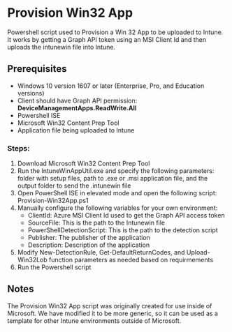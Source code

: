 # Provision Win32 App

Powershell script used to Provision a Win 32 App to be uploaded to Intune. It works by getting a Graph API token using an MSI Client Id and then uploads the intunewin file into Intune.

## Prerequisites

- Windows 10 version 1607 or later (Enterprise, Pro, and Education versions)
- Client should have Graph API permission: **DeviceManagementApps.ReadWrite.All**
- Powershell ISE
- Microsoft Win32 Content Prep Tool
- Application file being uploaded to Intune

### Steps:

1. Download Microsoft Win32 Content Prep Tool
2. Run the IntuneWinAppUtil.exe and specify the following parameters: folder with setup files, path to .exe or .msi application file, and the output folder to send the .intunewin file
3. Open PowerShell ISE in elevated mode and open the following script: Provision-Win32App.ps1
4. Manually configure the following variables for your own environment:
   - ClientId: Azure MSI Client Id used to get the Graph API access token
   - SourceFile: This is the path to the Intunewin file
   - PowerShellDetectionScript: This is the path to the detection script
   - Publisher: The publisher of the application
   - Description: Description of the application
5. Modify New-DetectionRule, Get-DefaultReturnCodes, and Upload-Win32Lob function parameters as needed based on requirmements
6. Run the Powershell script

## Notes

The Provision Win32 App script was originally created for use inside of Microsoft. We have modified it to be more generic, so it can be used as a template for other Intune environments outside of Microsoft.
